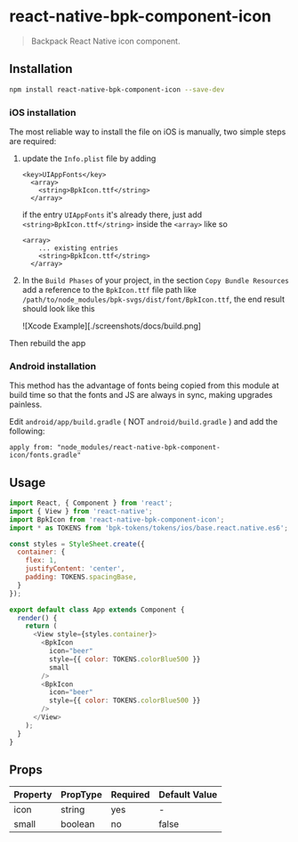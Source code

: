 # react-native-bpk-component-icon

> Backpack React Native icon component.

## Installation

```sh
npm install react-native-bpk-component-icon --save-dev
```

### iOS installation

The most reliable way to install the file on iOS is manually, two simple steps are required:
1. update the `Info.plist` file by adding
    ```
    <key>UIAppFonts</key>
      <array>
        <string>BpkIcon.ttf</string>
      </array>
    ```
    if the entry `UIAppFonts` it's already there, just add `<string>BpkIcon.ttf</string>` inside the `<array>` like so
    ```
    <array>
        ... existing entries
        <string>BpkIcon.ttf</string>
      </array>
    ```
2. In the `Build Phases` of your project, in the section `Copy Bundle Resources` add a reference to the      `BpkIcon.ttf` file path like `/path/to/node_modules/bpk-svgs/dist/font/BpkIcon.ttf`, the end result        should look like this

    ![Xcode Example][./screenshots/docs/build.png]

Then rebuild the app

### Android installation

This method has the advantage of fonts being copied from this module at build time so that the fonts and JS are always in sync, making upgrades painless.

Edit `android/app/build.gradle` ( NOT `android/build.gradle` ) and add the following:

```
apply from: "node_modules/react-native-bpk-component-icon/fonts.gradle"
```

## Usage

```js
import React, { Component } from 'react';
import { View } from 'react-native';
import BpkIcon from 'react-native-bpk-component-icon';
import * as TOKENS from 'bpk-tokens/tokens/ios/base.react.native.es6';

const styles = StyleSheet.create({
  container: {
    flex: 1,
    justifyContent: 'center',
    padding: TOKENS.spacingBase,
  }
});

export default class App extends Component {
  render() {
    return (
      <View style={styles.container}>
        <BpkIcon
          icon="beer"
          style={{ color: TOKENS.colorBlue500 }}
          small
        />
        <BpkIcon
          icon="beer"
          style={{ color: TOKENS.colorBlue500 }}
        />
      </View>
    );
  }
}
```

## Props

| Property  | PropType  | Required | Default Value |
| --------- | --------- | -------- | ------------- |
| icon      | string    | yes      | -             |
| small     | boolean   | no       | false         |
